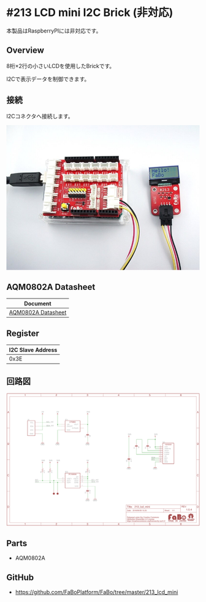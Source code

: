 # #213 LCD mini I2C Brick (非対応)

本製品はRaspberryPIには非対応です。

[](../img/200_i2c/product/213.jpg)
<!--COLORME-->

## Overview
8桁×2行の小さいLCDを使用したBrickです。

I2Cで表示データを制御できます。

## 接続
I2Cコネクタへ接続します。

![](../img/200_i2c/connect/213_lcdmini_connect.jpg)

## AQM0802A Datasheet
| Document |
| -- |
| [AQM0802A Datasheet](http://akizukidenshi.com/catalog/g/gP-06669/) |

## Register
| I2C Slave Address |
|:-- |
| 0x3E |

## 回路図
![](../img/200_i2c/schematic/213_lcd_mini.png)

## Parts
- AQM0802A

## GitHub
- https://github.com/FaBoPlatform/FaBo/tree/master/213_lcd_mini
